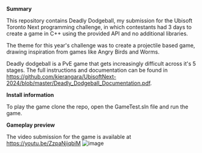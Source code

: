 **Summary**

This repository contains Deadly Dodgeball, my submission for the Ubisoft Toronto Next programming challenge, in which contestants had 3 days to create a game in C++ using the provided API and no additional libraries.

The theme for this year's challenge was to create a projectile based game, drawing inspiration from games like Angry Birds and Worms.

Deadly dodgeball is a PvE game that gets increasingly difficult across it's 5 stages. The full instructions and documentation can be found in https://github.com/kierangara/UbisoftNext-2024/blob/master/Deadly_Dodgeball_Documentation.pdf.

**Install information**

To play the game clone the repo, open the GameTest.sln file and run the game.

**Gameplay preview**

The video submission for the game is available at https://youtu.be/ZzpaNjiqbiM
![image](https://github.com/kierangara/UbisoftNext-2024/assets/93633486/2d7aea5d-7df7-496c-8715-d6daad798e31)


